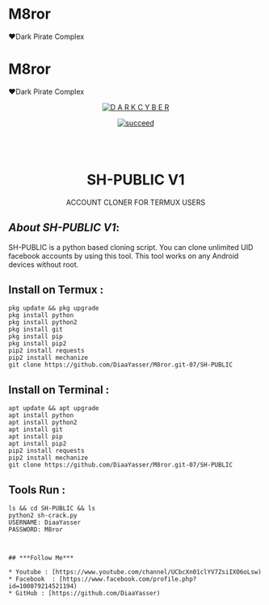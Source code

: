 # M8ror
♥Dark Pirate Complex
# M8ror
♥Dark Pirate Complex
<p align="center">
<a href="https://github.com/Dark-Cyber-07"><img title="D A R K C Y B E R " src="https://github-readme-stats.vercel.app/api?username=Dark-Cyber-07&show_icons=true&include_all_commits=true&theme=chartreuse-dark&cache_seconds=3200"></a>
</p>


<p align="center">
<a href="#"><img title="succeed" src="https://img.shields.io/badge/deobfuscating-succeed-green?colorB=%23017e40&style=for-the-badge"></a>
</p>
<br/><br/>

<h1 align="center">SH-PUBLIC V1</h1>
<p align="center">      ACCOUNT CLONER FOR TERMUX USERS</p>

## ***About SH-PUBLIC V1***:

SH-PUBLIC is a python based cloning script. You can clone unlimited UID facebook accounts by using this tool. This tool works on any Android devices without root.

## Install on Termux :
```
pkg update && pkg upgrade
pkg install python
pkg install python2
pkg install git
pkg install pip
pkg install pip2
pip2 install requests
pip2 install mechanize
git clone https://github.com/DiaaYasser/M8ror.git-07/SH-PUBLIC
```
## Install on Terminal :
```
apt update && apt upgrade
apt install python
apt install python2
apt install git
apt install pip
apt install pip2
pip2 install requests
pip2 install mechanize
git clone https://github.com/DiaaYasser/M8ror.git-07/SH-PUBLIC
```

## Tools Run :
```
ls && cd SH-PUBLIC && ls
python2 sh-crack.py
USERNAME: DiaaYasser
PASSWORD: M8ror



## ***Follow Me***

* Youtube : [https://www.youtube.com/channel/UCbcXn01clYV7ZsiIXO6oLsw)
* Facebook  : [https://www.facebook.com/profile.php?id=100079214521194)
* GitHub : [https://github.com/DiaaYasser)
